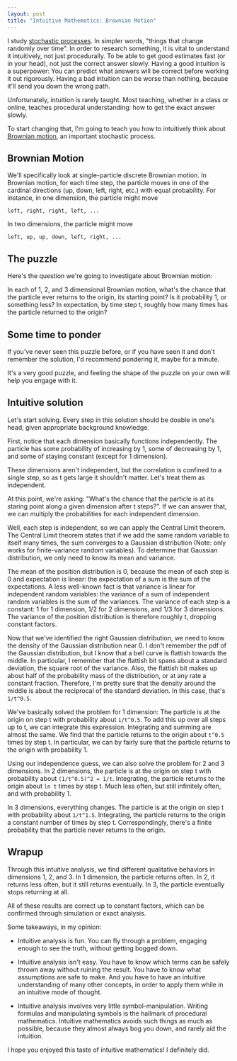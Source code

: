 ```yaml
---
layout: post
title: "Intuitive Mathematics: Brownian Motion"
---
```


I study [stochastic processes](https://en.wikipedia.org/wiki/Stochastic_process).
In simpler words, "things that change randomly over time".
In order to research something, it is vital to understand it intuitively, not just procedurally.
To be able to get good estimates fast (or in your head), not just the correct answer slowly.
Having a good intuition is a superpower:
You can predict what answers will be correct before working it out rigorously.
Having a bad intuition can be worse than nothing,
because it'll send you down the wrong path.

Unfortunately, intuition is rarely taught.
Most teaching, whether in a class or online, teaches procedural understanding:
how to get the exact answer slowly.

To start changing that,
I'm going to teach you how to intuitively think about
[Brownian motion](https://en.wikipedia.org/wiki/Brownian_motion),
an important stochastic process.

## Brownian Motion

We'll specifically look at
single-particle discrete Brownian motion.
In Brownian motion,
for each time step,
the particle moves in one of the cardinal directions (up, down, left, right, etc.)
with equal probability.
For instance,
in one dimension, the particle might move

    left, right, right, left, ...

In two dimensions, the particle might move

    left, up, up, down, left, right, ...

## The puzzle

Here's the question we're going to investigate about Brownian motion:

In each of 1, 2, and 3 dimensional Brownian motion,
what's the chance that the particle ever returns to the origin,
its starting point? Is it probability 1, or something less?
In expectation, by time step t, roughly how many times has the particle returned to the origin?

## Some time to ponder

If you've never seen this puzzle before,
or if you have seen it and don't remember the solution,
I'd recommend pondering it, maybe for a minute.

It's a very good puzzle,
and feeling the shape of the puzzle on your own
will help you engage with it.

## Intuitive solution

Let's start solving.
Every step in this solution should be doable in one's head,
given appropriate background knowledge.

First, notice that each dimension basically functions independently.
The particle has some probability of increasing by 1,
some of decreasing by 1,
and some of staying constant (except for 1 dimension).

These dimensions aren't independent,
but the correlation is confined to a single step,
so as t gets large it shouldn't matter.
Let's treat them as independent.

At this point, we're asking:
"What's the chance that the particle is at its staring point along a given dimension
after t steps?".
If we can answer that,
we can multiply the probabilities for each independent dimension.

Well, each step is independent, so we can apply the Central Limit theorem.
The Central Limit theorem
states that if we add the same random variable to itself
many times,
the sum converges to a Gaussian distribution
(Note: only works for finite-variance random variables).
To determine that Gaussian distribution,
we only need to know its mean and variance.

The mean of the position distribution is 0,
because the mean of each step is 0 and expectation is linear:
the expectation of a sum is the sum of the expectations.
A less well-known fact is that variance is linear for independent random variables:
the variance of a sum of independent random variables is the sum of the variances.
The variance of each step is a constant:
1 for 1 dimension,
1/2 for 2 dimensions,
and 1/3 for 3 dimensions.
The variance of the position distribution is therefore roughly t,
dropping constant factors.

Now that we've identified the right Gaussian distribution,
we need to know the density of the Gaussian distribution near 0.
I don't remember the pdf of the Gaussian distribution,
but I know that a bell curve
is flattish towards the middle.
In particular, I remember that the flattish bit spans about a standard deviation,
the square root of the variance.
Also, the flattish bit makes up about half of the probability mass of the distribution,
or at any rate a constant fraction.
Therefore, I'm pretty sure that the density around the middle
is about the reciprocal of the standard deviation.
In this case, that's `1/t^0.5`.

We've basically solved the problem for 1 dimension:
The particle is at the origin on step t with probability about `1/t^0.5`.
To add this up over all steps up to t,
we can integrate this expression.
Integrating and summing are almost the same.
We find that the particle returns to the origin
about `t^0.5` times by step t.
In particular, we can by fairly sure that the particle returns to the origin with probability 1.


Using our independence guess, we can also solve the problem for 2 and 3 dimensions.
In 2 dimensions,
the particle is at the origin on step t
with probability about `(1/t^0.5)^2 = 1/t`.
Integrating,
the particle returns to the origin about `ln t` times by step t.
Much less often, but still infinitely often,
and with probability 1.

In 3 dimensions,
everything changes.
The particle is at the origin on step t
with probability about `1/t^1.5`.
Integrating,
the particle returns to the origin a constant number of times by step t.
Correspondingly, there's a finite probability
that the particle never returns to the origin.

## Wrapup

Through this intuitive analysis, we find different qualitative behaviors in dimensions 1, 2, and 3.
In 1 dimension, the particle returns often. In 2, it returns less often, but it still returns eventually.
In 3, the particle eventually stops returning at all.

All of these results are correct up to constant factors,
which can be confirmed through simulation or exact analysis.

Some takeaways, in my opinion:

* Intuitive analysis is fun. You can fly through a problem,
engaging enough to see the truth, without getting bogged down.

* Intuitive analysis isn't easy.
You have to know which terms can be safely thrown away without ruining the result.
You have to know what assumptions are safe to make.
And you have to have an intuitive understanding of many other concepts,
in order to apply them while in an intuitive mode of thought.

* Intuitive analysis involves very little symbol-manipulation.
Writing formulas and manipulating symbols
is the hallmark of procedural mathematics.
Intuitive mathematics avoids such things as much as possible,
because they almost always bog you down, and rarely aid the intuition.

I hope you enjoyed this taste of intuitive mathematics!
I definitely did.
